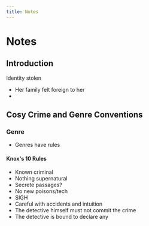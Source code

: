 ```yaml
---
title: Notes
---
```


# Notes
## Introduction
Identity stolen
- Her family felt foreign to her
- 

## Cosy Crime and Genre Conventions
### Genre
- Genres have rules

#### Knox's 10 Rules
- Known criminal
- Nothing supernatural
- Secrete passages?
- No new poisons/tech
- SIGH
- Careful with accidents and intuition
- The detective himself must not commit the crime
- The detective is bound to declare any

















